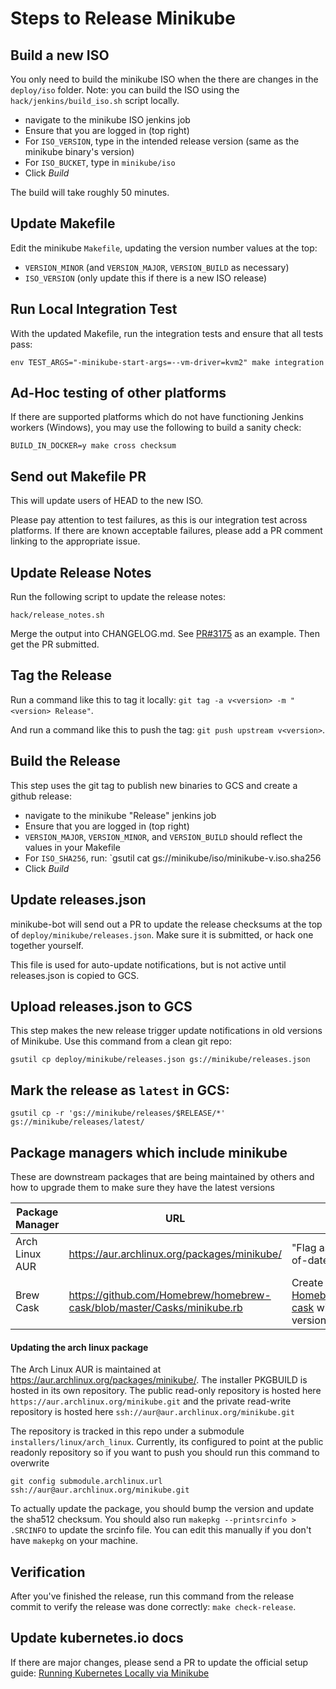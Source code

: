 # Steps to Release Minikube

## Build a new ISO

You only need to build the minikube ISO when the there are changes in the `deploy/iso` folder. 
Note: you can build the ISO using the `hack/jenkins/build_iso.sh` script locally.

 * navigate to the minikube ISO jenkins job
 * Ensure that you are logged in (top right)
 * For `ISO_VERSION`, type in the intended release version (same as the minikube binary's version)
 * For `ISO_BUCKET`, type in `minikube/iso`
 * Click *Build*

The build will take roughly 50 minutes.

## Update Makefile

Edit the minikube `Makefile`, updating the version number values at the top:

* `VERSION_MINOR` (and `VERSION_MAJOR`, `VERSION_BUILD` as necessary)
* `ISO_VERSION` (only update this if there is a new ISO release)

## Run Local Integration Test

With the updated Makefile, run the integration tests and ensure that all tests pass:

```shell
env TEST_ARGS="-minikube-start-args=--vm-driver=kvm2" make integration
```

## Ad-Hoc testing of other platforms

If there are supported platforms which do not have functioning Jenkins workers (Windows), you may use the following to build a sanity check:

```shell
BUILD_IN_DOCKER=y make cross checksum
```

## Send out Makefile PR

This will update users of HEAD to the new ISO.

Please pay attention to test failures, as this is our integration test across platforms. If there are known acceptable failures, please add a PR comment linking to the appropriate issue.

## Update Release Notes 

Run the following script to update the release notes:

```shell
hack/release_notes.sh
```

Merge the output into CHANGELOG.md. See [PR#3175](https://github.com/kubernetes/minikube/pull/3175) as an example. Then get the PR submitted.

## Tag the Release

Run a command like this to tag it locally: `git tag -a v<version> -m "<version> Release"`.

And run a command like this to push the tag: `git push upstream v<version>`.

## Build the Release

This step uses the git tag to publish new binaries to GCS and create a github release:

 * navigate to the minikube "Release" jenkins job
 * Ensure that you are logged in (top right)
 * `VERSION_MAJOR`, `VERSION_MINOR`, and `VERSION_BUILD` should reflect the values in your Makefile
 * For `ISO_SHA256`, run: `gsutil cat gs://minikube/iso/minikube-v<version>.iso.sha256
 * Click *Build*

## Update releases.json

minikube-bot will send out a PR to update the release checksums at the top of `deploy/minikube/releases.json`. Make sure it is submitted, or hack one together yourself.

This file is used for auto-update notifications, but is not active until releases.json is copied to GCS.

## Upload releases.json to GCS

This step makes the new release trigger update notifications in old versions of Minikube.
Use this command from a clean git repo:

```shell
gsutil cp deploy/minikube/releases.json gs://minikube/releases.json
```

## Mark the release as `latest` in GCS:

```shell
gsutil cp -r 'gs://minikube/releases/$RELEASE/*' gs://minikube/releases/latest/
```

## Package managers which include minikube

These are downstream packages that are being maintained by others and how to upgrade them to make sure they have the latest versions

| Package Manager | URL | TODO |
| --- | --- | --- |
| Arch Linux AUR | https://aur.archlinux.org/packages/minikube/ | "Flag as package out-of-date"
| Brew Cask | https://github.com/Homebrew/homebrew-cask/blob/master/Casks/minikube.rb | Create a new PR in [Homebrew/homebrew-cask](https://github.com/Homebrew/homebrew-cask) with an updated version and SHA256

#### Updating the arch linux package
The Arch Linux AUR is maintained at https://aur.archlinux.org/packages/minikube/.  The installer PKGBUILD is hosted in its own repository.  The public read-only repository is hosted here `https://aur.archlinux.org/minikube.git` and the private read-write repository is hosted here `ssh://aur@aur.archlinux.org/minikube.git`

The repository is tracked in this repo under a submodule `installers/linux/arch_linux`.  Currently, its configured to point at the public readonly repository so if you want to push you should run this command to overwrite

`git config submodule.archlinux.url ssh://aur@aur.archlinux.org/minikube.git `

To actually update the package, you should bump the version and update the sha512 checksum.  You should also run `makepkg --printsrcinfo > .SRCINFO` to update the srcinfo file.  You can edit this manually if you don't have `makepkg` on your machine.

## Verification

After you've finished the release, run this command from the release commit to verify the release was done correctly:
`make check-release`.

## Update kubernetes.io docs

If there are major changes, please send a PR to update the official setup guide: [Running Kubernetes Locally via Minikube](https://kubernetes.io/docs/setup/minikube/)
